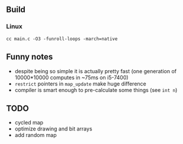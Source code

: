 ## Build

### Linux
```cc main.c -O3 -funroll-loops -march=native```

## Funny notes
* despite being so simple it is actually pretty fast (one generation of 10000*10000 computes in ~75ms on i5-7400)
* `restrict` pointers in `map_update` make huge difference
* compiler is smart enough to pre-calculate some things (see `int n`)

## TODO
* cycled map
* optimize drawing and bit arrays
* add random map
